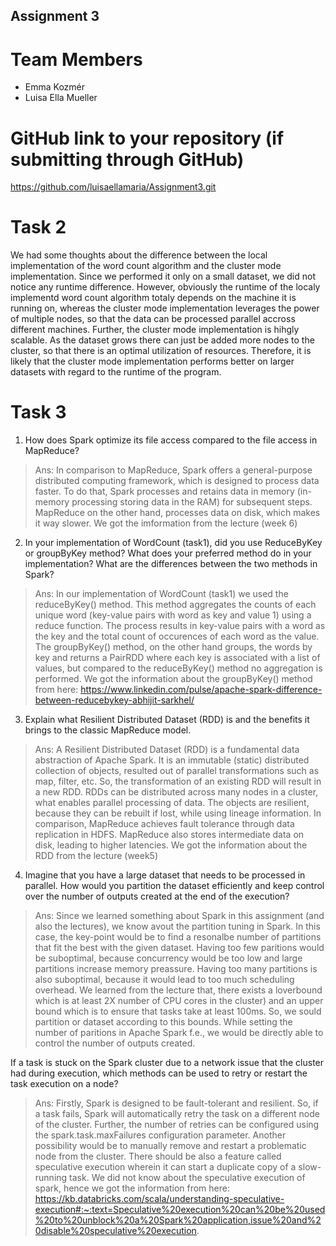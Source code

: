 Assignment 3
------------

# Team Members
- Emma Kozmér
- Luisa Ella Mueller

# GitHub link to your repository (if submitting through GitHub)

https://github.com/luisaellamaria/Assignment3.git

# Task 2

We had some thoughts about the difference between the local implementation of the word count algorithm and the cluster mode implementation. Since we performed it only on a small dataset, we did not notice any runtime difference. However, obviously the runtime of the localy implementd word count algorithm totaly depends on the machine it is running on, whereas the cluster mode implementation leverages the power of multiple nodes, so that the data can be processed parallel accross different machines. Further, the cluster mode implementation is hihgly scalable. As the dataset grows there can just be added more nodes to the cluster, so that there is an optimal utilization of resources. Therefore, it is likely that the cluster mode implementation performs better on larger datasets with regard to the runtime of the program. 

# Task 3

1. How does Spark optimize its file access compared to the file access in MapReduce?
> Ans: In comparison to MapReduce, Spark offers a general-purpose distributed computing framework, which is designed to process data faster. To do that, Spark processes and retains data in memory (in-memory processing storing data in the RAM) for subsequent steps. MapReduce on the other hand, processes data on disk, which makes it way slower.
> We got the imformation from the lecture (week 6)

2. In your implementation of WordCount (task1), did you use ReduceByKey or groupByKey method? 
   What does your preferred method do in your implementation? 
   What are the differences between the two methods in Spark?
> Ans: In our implementation of WordCount (task1) we used the reduceByKey() method. This method aggregates the counts of each unique word (key-value pairs with word as key and value 1) using a reduce function. The process results in key-value pairs with a word as the key and the total count of occurences of each word as the value. The groupByKey() method, on the other hand groups, the words by key and returns a PairRDD where each key is associated with a list of values, but compared to the reduceByKey() method no aggregation is performed.
> We got the information about the groupByKey() method from here: https://www.linkedin.com/pulse/apache-spark-difference-between-reducebykey-abhijit-sarkhel/

3. Explain what Resilient Distributed Dataset (RDD) is and the benefits it brings to the classic MapReduce model.
> Ans: A Resilient Distributed Dataset (RDD) is a fundamental data abstraction of Apache Spark. It is an immutable (static) distributed collection of objects, resulted out of parallel transformations such as map, filter, etc. So, the transformation of an existing RDD will result in a new RDD. RDDs can be distributed across many nodes in a cluster, what enables parallel processing of data. The objects are resilient, because they can be rebuilt if lost, while using lineage information. In comparison, MapReduce achieves fault tolerance through data replication in HDFS. MapReduce also stores intermediate data on disk, leading to higher latencies.
> We got the information about the RDD from the lecture (week5)


4. Imagine that you have a large dataset that needs to be processed in parallel. How would you partition the dataset efficiently and keep control over the number of outputs created at the end of the execution?
> Ans: Since we learned something about Spark in this assignment (and also the lectures), we know avout the partition tuning in Spark. In this case, the key-point would be to find a resonalbe number of partitions that fit the best with the given dataset. Having too few paritions would be suboptimal, because concurrency would be too low and large partitions increase memory preassure. Having too many partitions is also suboptimal, because it would lead to too much scheduling overhead. We learned from the lecture that, there exists a loverbound which is at least 2X number of CPU cores in the cluster) and an upper bound which is to ensure that tasks take at least 100ms. So, we sould partition or dataset according to this bounds. While setting the number of paritions in Apache Spark f.e., we would be directly able to control the number of outputs created. 

  If a task is stuck on the Spark cluster due to a network issue that the cluster had during execution, which methods can be used to retry or restart the task execution on a node?
> Ans: Firstly, Spark is designed to be fault-tolerant and resilient. So, if a task fails, Spark will automatically retry the task on a different node of the cluster. Further, the number of retries can be configured using the spark.task.maxFailures configuration parameter. Another possibility would be to manually remove and restart a problematic node from the cluster. There should be also a feature called speculative execution wherein it can start a duplicate copy of a slow-running task.
> We did not know about the speculative execution of spark, hence we got the information from here: https://kb.databricks.com/scala/understanding-speculative-execution#:~:text=Speculative%20execution%20can%20be%20used%20to%20unblock%20a%20Spark%20application,issue%20and%20disable%20speculative%20execution.
